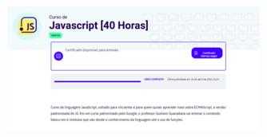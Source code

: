 ![Print Conclusão Curso](https://github.com/emanoeldelfino/cursojs/blob/main/imgConclusao.png "Curso 100% Concluído")


